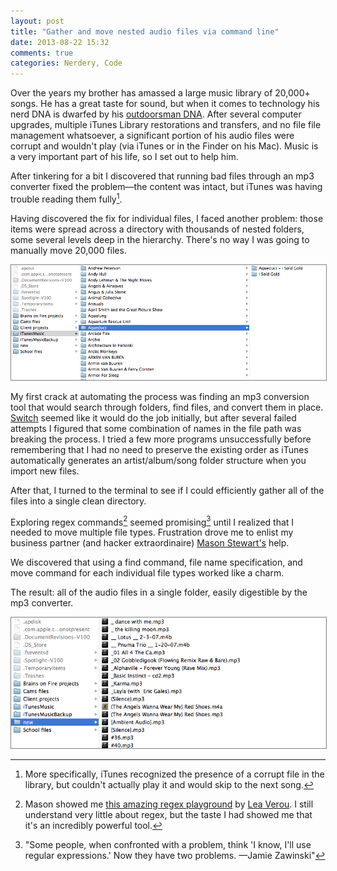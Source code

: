 ```yaml
---
layout: post
title: "Gather and move nested audio files via command line"
date: 2013-08-22 15:32
comments: true
categories: Nerdery, Code
---
```


Over the years my brother has amassed a large music library of 20,000+ songs. He has a great taste for sound, but when it comes to technology his nerd DNA is dwarfed by his [outdoorsman DNA](http://www.flickr.com/photos/ericdodds/8693251917/). After several computer upgrades, multiple iTunes Library restorations and transfers, and no file file management whatsoever, a significant portion of his audio files were corrupt and wouldn't play (via iTunes or in the Finder on his Mac). Music is a very important part of his life, so I set out to help him.

After tinkering for a bit I discovered that running bad files through an mp3 converter fixed the problem—the content was intact, but iTunes was having trouble reading them fully[^1].

Having discovered the fix for individual files, I faced another problem: those items were spread across a directory with thousands of nested folders, some several levels deep in the hierarchy. There's no way I was going to manually move 20,000 files. 

<img src="/images/blog/2013/08/nested-audio-files-1.png" alt="Screenshot of nested audio files several folders deep" style="border: 1px solid gray">

My first crack at automating the process was finding an mp3 conversion tool that would search through folders, find files, and convert them in place. [Switch](http://www.nch.com.au/switch/index.html) seemed like it would do the job initially, but after several failed attempts I figured that some combination of names in the file path was breaking the process. I tried a few more programs unsuccessfully before remembering that I had no need to preserve the existing order as iTunes automatically generates an artist/album/song folder structure when you import new files.

After that, I turned to the terminal to see if I could efficiently gather all of the files into a single clean directory. 

Exploring regex commands[^2] seemed promising[^3] until I realized that I needed to move multiple file types. Frustration drove me to enlist my business partner (and hacker extraordinaire) [Mason Stewart's](http://twitter.com/masondesu) help. 

We discovered that using a find command, file name specification, and move command for each individual file types worked like a charm. 

<script src="https://gist.github.com/ericdodds/6306638.js"></script>

The result: all of the audio files in a single folder, easily digestible by the mp3 converter.

<img src="/images/blog/2013/08/nested-audio-files-2.png" alt="Screenshot of nested audio files moved to a single directory" style="border: 1px solid gray">

[^1]: More specifically, iTunes recognized the presence of a corrupt file in the library, but couldn't actually play it and would skip to the next song. 

[^2]: Mason showed me [this amazing regex playground](http://leaverou.github.io/regexplained/) by [Lea Verou](http://lea.verou.me/). I still understand very little about regex, but the taste I had showed me that it's an incredibly powerful tool.

[^3]: "Some people, when confronted with a problem, think 'I know, I'll use regular expressions.' Now they have two problems. —Jamie Zawinski"